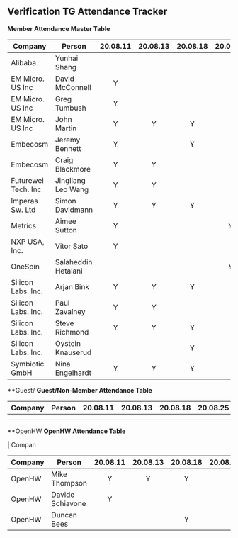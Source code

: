## Verification TG Attendance Tracker

**Member Attendance Master Table**

| Company             |  Person            |20.08.11|20.08.13|20.08.18|20.08.25|20.08.27|20.09.D1|20.MM.DD|
|---------------------|--------------------|:------:|:------:|:------:|:------:|:------:|:------:|:------:|
| Alibaba             | Yunhai Shang       |        |        |        |        |    Y   |        |        |
| EM Micro. US Inc    | David McConnell    | Y      |        |        |        |        |    Y   |        |
| EM Micro. US Inc    | Greg Tumbush       | Y      |        |        |        |    Y   |    Y   |        |
| EM Micro. US Inc    | John Martin        | Y      |   Y    |    Y   |        |    Y   |    Y   |        |
| Embecosm            | Jeremy Bennett     | Y      |        |    Y   |        |        |    Y   |        |
| Embecosm            | Craig Blackmore    | Y      |   Y    |        |        |        |        |        |
| Futurewei Tech. Inc | Jingliang Leo Wang | Y      |   Y    |        |        |    Y   |    Y   |        |
| Imperas Sw. Ltd     | Simon Davidmann    | Y      |   Y    |    Y   |        |        |    Y   |        |
| Metrics             | Aimee Sutton       | Y      |        |        |    Y   |        |    Y   |        |
| NXP USA, Inc.       | Vitor Sato         | Y      |        |        |        |        |        |        |
| OneSpin             | Salaheddin Hetalani|        |        |        |    Y   |        |    Y   |        |
| Silicon Labs. Inc.  | Arjan Bink         | Y      |   Y    |    Y   |        |        |    Y   |        |
| Silicon Labs. Inc.  | Paul Zavalney      | Y      |   Y    |        |        |        |    Y   |        |
| Silicon Labs. Inc.  | Steve Richmond     | Y      |   Y    |    Y   |        |    Y   |    Y   |        |
| Silicon Labs. Inc.  | Oystein Knauserud  |        |        |    Y   |        |        |    Y   |        |
| Symbiotic GmbH      | Nina Engelhardt    | Y      |   Y    |    Y   |        |        |        |        |

**Guest/
**Guest/Non-Member Attendance Table**

| Company             |  Person            |20.08.11|20.08.13|20.08.18|20.08.25|20.08.27|20.MM.DD|20.MM.DD|
|---------------------|--------------------|:------:|:------:|:------:|:------:|:------:|:------:|:------:|
|                     |                    |        |        |        |        |        |        |        |
|                     |                    |        |        |        |        |        |        |        |

**OpenHW
**OpenHW Attendance Table**

| Compan

| Company             |  Person            |20.08.11|20.08.13|20.08.18|20.08.25|20.08.27|20.MM.DD|20.MM.DD|
|---------------------|--------------------|:------:|:------:|:------:|:------:|:------:|:------:|:------:|
| OpenHW              | Mike Thompson      | Y      |    Y   |   Y    |        |    Y   |        |        |
| OpenHW              | Davide Schiavone   | Y      |        |        |        |        |        |        |
| OpenHW              | Duncan Bees        |        |        |   Y    |        |        |        |        |
